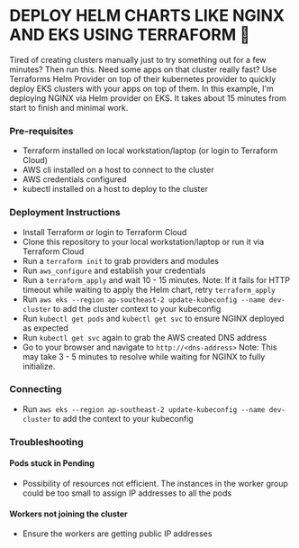 # DEPLOY HELM CHARTS LIKE NGINX AND EKS USING TERRAFORM :space_invader:

Tired of creating clusters manually just to try something out for a few minutes? Then run this. Need some apps on that cluster really fast? Use Terraforms Helm Provider on top of their kubernetes provider to quickly deploy EKS clusters with your apps on top
of them. In this example, I'm deploying NGINX via Helm provider on EKS. It takes about 15 minutes from start to finish and minimal work. 

### Pre-requisites

* Terraform installed on local workstation/laptop (or login to Terraform Cloud)
* AWS cli installed on a host to connect to the cluster
* AWS credentials configured
* kubectl installed on a host to deploy to the cluster

### Deployment Instructions
* Install Terraform or login to Terraform Cloud
* Clone this repository to your local workstation/laptop or run it via Terraform Cloud
* Run a ```terraform init``` to grab providers and modules
* Run ```aws_configure``` and establish your credentials
* Run a ```terraform_apply``` and wait 10 - 15 minutes. Note: If it fails for HTTP timeout while waiting to apply the Helm chart, retry ```terraform_apply```
* Run ```aws eks --region ap-southeast-2 update-kubeconfig --name dev-cluster``` to add the cluster context to your kubeconfig
* Run ```kubectl get pods``` and ```kubectl get svc``` to ensure NGINX deployed as expected
* Run ```kubectl get svc``` again to grab the AWS created DNS address
* Go to your browser and navigate to ```http://<dns-address>``` Note: This may take 3 - 5 minutes to resolve while waiting for NGINX to fully initialize. 


### Connecting
* Run ```aws eks --region ap-southeast-2 update-kubeconfig --name dev-cluster``` to add the context to your kubeconfig

### Troubleshooting

#### Pods stuck in Pending
* Possibility of resources not efficient. The instances in the worker group could be too small to assign IP addresses to all the pods

#### Workers not joining the cluster
* Ensure the workers are getting public IP addresses

